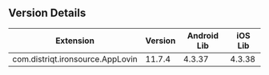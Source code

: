 ## Version Details

| Extension | Version | Android Lib | iOS Lib |
| --- | --- | --- | --- |
| com.distriqt.ironsource.AppLovin | 11.7.4 | 4.3.37 | 4.3.38 |
